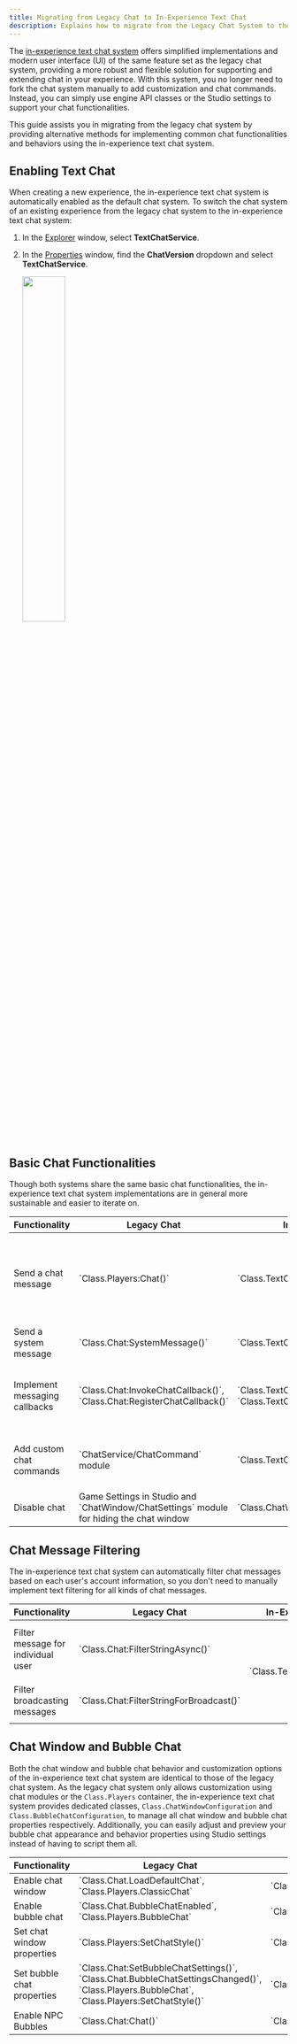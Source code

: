 ```yaml
---
title: Migrating from Legacy Chat to In-Experience Text Chat
description: Explains how to migrate from the Legacy Chat System to the more modern and safe In-Experience Text Chat system.
---
```


The [in-experience text chat system](../chat/in-experience-text-chat.md) offers simplified implementations and modern user interface (UI) of the same feature set as the legacy chat system, providing a more robust and flexible solution for supporting and extending chat in your experience. With this system, you no longer need to fork the chat system manually to add customization and chat commands. Instead, you can simply use engine API classes or the Studio settings to support your chat functionalities.

This guide assists you in migrating from the legacy chat system by providing alternative methods for implementing common chat functionalities and behaviors using the in-experience text chat system.

## Enabling Text Chat

When creating a new experience, the in-experience text chat system is automatically enabled as the default chat system. To switch the chat system of an existing experience from the legacy chat system to the in-experience text chat system:

1. In the [Explorer](../studio/explorer.md) window, select **TextChatService**.

1. In the [Properties](../studio/properties.md) window, find the **ChatVersion** dropdown and select **TextChatService**.

   <img src="../assets/ui/in-experience-text-chat/TextChatService-ChatVersion.png" width="40%" />

## Basic Chat Functionalities

Though both systems share the same basic chat functionalities, the in-experience text chat system implementations are in general more sustainable and easier to iterate on.

<table>
  <thead>
    <tr>
      <th>Functionality</th>
      <th>Legacy Chat</th>
      <th>In-Experience Text Chat</th>
      <th>Differences</th>
    </tr>
  </thead>
  <tbody>
    <tr>
      <td>Send a chat message</td>
      <td>`Class.Players:Chat()`</td>
      <td>`Class.TextChannel:SendAsync()`</td>
      <td>The `Class.TextChatService:SendChat()` method supports more advanced chat features such as rich text formatting and message priority. It also includes built-in filtering to help prevent inappropriate messages from being sent.</td>
    </tr>
    <tr>
      <td>Send a system message</td>
      <td>`Class.Chat:SystemMessage()`</td>
      <td>`Class.TextChatService:SystemMessage()`</td>
      <td></td>
    </tr>
    <tr>
      <td>Implement messaging callbacks</td>
      <td>`Class.Chat:InvokeChatCallback()`, `Class.Chat:RegisterChatCallback()`</td>
      <td>`Class.TextChatService:SendingMessage()`, `Class.TextChatService.OnIncomingMessage()`</td>
      <td>The legacy chat system binds a function to chat system events for delivering messages. The two methods of the in-experience text chat system have more flexibilities and customization options.</td>
    </tr>
    <tr>
      <td>Add custom chat commands</td>
      <td>`ChatService/ChatCommand` module</td>
      <td>`Class.TextChatCommand`</td>
      <td>The in-experience text chat system has a dedicated class representing a text command for customization rather than using a legacy chat module.</td>
    </tr>
    <tr>
      <td>Disable chat</td>
      <td>Game Settings in Studio and `ChatWindow/ChatSettings` module for hiding the chat window</td>
      <td>`Class.ChatWindowConfiguration.Enabled`</td>
    </tr>
  </tbody>
</table>

## Chat Message Filtering

The in-experience text chat system can automatically filter chat messages based on each user's account information, so you don't need to manually implement text filtering for all kinds of chat messages.

<table>
  <thead>
    <tr>
      <th>Functionality</th>
      <th>Legacy Chat</th>
      <th>In-Experience Text Chat</th>
      <th>Differences</th>
    </tr>
  </thead>
  <tbody>
    <tr>
      <td>Filter message for individual user</td>
      <td>`Class.Chat:FilterStringAsync()`</td>
      <td rowspan="2">`Class.TextChannel:SendAsync()`</td>
      <td rowspan="2">No need to manually filter chat messages using the in-experience text chat system.</td>
    </tr>
    <tr>
      <td>Filter broadcasting messages</td>
      <td>`Class.Chat:FilterStringForBroadcast()`</td>
    </tr>
  </tbody>
</table>

## Chat Window and Bubble Chat

Both the chat window and bubble chat behavior and customization options of the in-experience text chat system are identical to those of the legacy chat system. As the legacy chat system only allows customization using chat modules or the `Class.Players` container, the in-experience text chat system provides dedicated classes, `Class.ChatWindowConfiguration` and `Class.BubbleChatConfiguration`, to manage all chat window and bubble chat properties respectively. Additionally, you can easily adjust and preview your bubble chat appearance and behavior properties using Studio settings instead of having to script them all.

<table>
  <thead>
    <tr>
      <th>Functionality</th>
      <th>Legacy Chat</th>
      <th>In-Experience Text Chat</th>
    </tr>
  </thead>
  <tbody>
    <tr>
      <td>Enable chat window</td>
      <td>`Class.Chat.LoadDefaultChat`, `Class.Players.ClassicChat`</td>
      <td>`Class.ChatWindowConfiguration.Enabled`</td>
    </tr>
    <tr>
      <td>Enable bubble chat</td>
      <td>`Class.Chat.BubbleChatEnabled`, `Class.Players.BubbleChat`</td>
      <td>`Class.BubbleChatConfiguration.Enabled`</td>
    </tr>
    <tr>
      <td>Set chat window properties</td>
      <td>`Class.Players:SetChatStyle()`</td>
      <td>`Class.ChatWindowConfiguration`</td>
    </tr>
    <tr>
      <td>Set bubble chat properties</td>
      <td>`Class.Chat:SetBubbleChatSettings()`, `Class.Chat.BubbleChatSettingsChanged()`, `Class.Players.BubbleChat`, `Class.Players:SetChatStyle()`</td>
      <td>`Class.BubbleChatConfiguration`</td>
    </tr>
    <tr>
      <td>Enable NPC Bubbles</td>
      <td>`Class.Chat:Chat()`</td>
      <td>`Class.TextChatService:DisplayBubble()`</td>
    </tr>
  </tbody>
</table>
